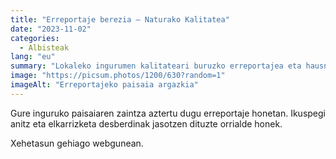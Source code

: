 ```yaml
---
title: "Erreportaje berezia — Naturako Kalitatea"
date: "2023-11-02"
categories:
  - Albisteak
lang: "eu"
summary: "Lokaleko ingurumen kalitateari buruzko erreportajea eta hausnarketak."
image: "https://picsum.photos/1200/630?random=1"
imageAlt: "Erreportajeko paisaia argazkia"
---
```


Gure inguruko paisaiaren zaintza aztertu dugu erreportaje honetan. Ikuspegi anitz eta elkarrizketa desberdinak jasotzen dituzte orrialde honek.
 
Xehetasun gehiago webgunean.
